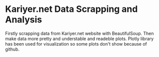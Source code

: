 # Kariyer.net Data Scrapping and Analysis

Firstly scrapping data from Kariyer.net website with BeautifulSoup. Then make data more pretty and understable and readeble plots.
Plotly library has been used for visualization so some plots don't show because of github.
